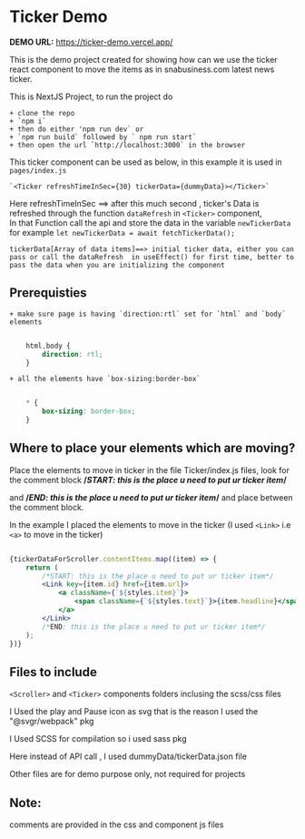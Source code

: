 # Ticker Demo


**DEMO URL:** https://ticker-demo.vercel.app/


This is the demo project created for showing how can we use the ticker react component to move the items as in snabusiness.com latest news ticker.

This is NextJS Project, to run the project do

    + clone the repo
    + `npm i`
    + then do either 'npm run dev` or
    + `npm run build` followed by ` npm run start`
    + then open the url `http://localhost:3000` in the browser

This ticker component can be used as below, in this example it is used in `pages/index.js`

    `<Ticker refreshTimeInSec={30} tickerData={dummyData}></Ticker>`

Here
    refreshTimeInSec ==> after this much second , ticker's Data is refreshed through the function `dataRefresh` in `<Ticker>` component, \
    In that Function call the api and store the data in the variable `newTickerData` for example `let newTickerData = await fetchTickerData();`

    tickerData[Array of data items]==> initial ticker data, either you can pass or call the dataRefresh  in useEffect() for first time, better to pass the data when you are initializing the component

## Prerequisties

    + make sure page is having `direction:rtl` set for `html` and `body` elements

```css

    html,body {
        direction: rtl;
    }

```
    + all the elements have `box-sizing:border-box`

```css

    * {
        box-sizing: border-box;
    }

```

## Where to place your elements which are moving?

Place the elements to move in ticker in the file Ticker/index.js files, look for the comment block **/*START: this is the place u need to put ur ticker item*/**

and **/*END: this is the place u need to put ur ticker item*/** and place between the comment block.

In the example I placed the elements to move in the ticker (I used `<Link>` i.e `<a>` to move in the ticker)

```jsx

{tickerDataForScroller.contentItems.map((item) => {
    return (
        /*START: this is the place u need to put ur ticker item*/
        <Link key={item.id} href={item.url}>
            <a className={`${styles.item}`}>
                <span className={`${styles.text}`}>{item.headline}</span>
            </a>
        </Link>
        /*END: this is the place u need to put ur ticker item*/
    );
})}

```

## Files to include

`<Scroller>` and `<Ticker>` components folders inclusing the scss/css files

I Used the play and Pause icon as svg that is the reason I used the "@svgr/webpack" pkg

I Used SCSS for compilation so i used sass pkg

Here instead of API call , I used dummyData/tickerData.json file

Other files are for demo purpose only, not required for projects

## Note:

comments are provided in the css and component js files
